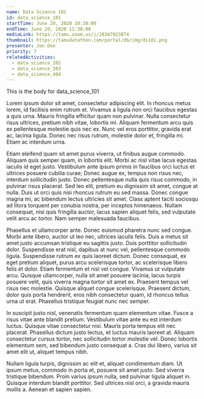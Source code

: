 ```yaml
---
name: Data Science 101
id: data_science_101
startTime: June 20, 2020 10:30:00
endTime: June 20, 2020 11:30:00
mediaLink: https://tamu.zoom.us/j/28347923874
thumbnail: https://tamudatathon.com/portal/db/img/ds101.png
presenter: Jon Doe
priority: 7
relatedActivities:
  - data_science_202
  - data_science_303
  - data_science_404
---
```


This is the body for data_science_101

Lorem ipsum dolor sit amet, consectetur adipiscing elit. In rhoncus metus lorem, id facilisis enim rutrum et. Vivamus a ligula non orci faucibus egestas a quis urna. Mauris fringilla efficitur quam non pulvinar. Nulla consectetur risus ultrices, pretium nibh vitae, lobortis mi. Aliquam fermentum arcu quis ex pellentesque molestie quis nec ex. Nunc vel eros porttitor, gravida erat ac, lacinia ligula. Donec nec risus rutrum, molestie dolor et, fringilla mi. Etiam ac interdum urna.

Etiam eleifend quam sit amet purus viverra, ut finibus augue commodo. Aliquam quis semper quam, in lobortis elit. Morbi ac nisl vitae lacus egestas iaculis id eget justo. Vestibulum ante ipsum primis in faucibus orci luctus et ultrices posuere cubilia curae; Donec augue ex, tempus non risus nec, interdum sollicitudin justo. Donec pellentesque nulla quis risus commodo, in pulvinar risus placerat. Sed leo elit, pretium eu dignissim sit amet, congue at nulla. Duis ut orci quis nisi rhoncus rutrum eu sed massa. Donec congue magna mi, ac bibendum lectus ultricies sit amet. Class aptent taciti sociosqu ad litora torquent per conubia nostra, per inceptos himenaeos. Nullam consequat, nisi quis fringilla auctor, lacus sapien aliquet felis, sed vulputate velit arcu ac tortor. Nam semper malesuada faucibus.

Phasellus et ullamcorper ante. Donec euismod pharetra nunc sed congue. Morbi ante libero, auctor ut leo nec, ultrices iaculis felis. Duis a metus sit amet justo accumsan tristique eu sagittis justo. Duis porttitor sollicitudin dolor. Suspendisse erat nisl, dapibus at nunc vel, pellentesque commodo ligula. Suspendisse rutrum ex quis laoreet dictum. Donec consequat, ex eget pretium aliquet, purus arcu scelerisque tortor, ac scelerisque libero felis et dolor. Etiam fermentum et nisl vel congue. Vivamus ut vulputate arcu. Quisque ullamcorper, nulla sit amet posuere lacinia, lacus turpis posuere velit, quis viverra magna tortor sit amet ex. Praesent tempus vel risus nec molestie. Quisque aliquet congue scelerisque. Praesent dictum, dolor quis porta hendrerit, eros nibh consectetur quam, id rhoncus tellus urna ut erat. Phasellus tristique feugiat nunc nec semper.

In suscipit justo nisl, venenatis fermentum quam elementum vitae. Fusce a risus vitae ante blandit pretium. Vestibulum vitae ante eu est interdum luctus. Quisque vitae consectetur nisi. Mauris porta tempus elit nec placerat. Phasellus dictum justo lectus, et luctus mauris laoreet at. Aliquam consectetur cursus tortor, nec sollicitudin tortor molestie vel. Donec lobortis elementum sem, sed bibendum justo consequat a. Cras dui libero, varius sit amet elit ut, aliquet tempus nibh.

Nullam ligula turpis, dignissim ac elit et, aliquet condimentum diam. Ut ipsum metus, commodo in porta et, posuere sit amet justo. Sed viverra tristique bibendum. Proin varius ipsum nulla, sed pulvinar ligula aliquet in. Quisque interdum blandit porttitor. Sed ultrices nisl orci, a gravida mauris mollis a. Aenean et sapien sapien.

